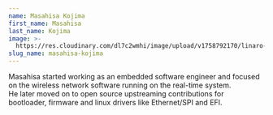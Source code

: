 ```yaml
---
name: Masahisa Kojima
first_name: Masahisa
last_name: Kojima
image: >-
  https://res.cloudinary.com/dl7c2wmhi/image/upload/v1758792170/linaro-website/images/author/unnamed-2
slug_name: masahisa-kojima
---
```


Masahisa started working as an embedded software engineer and focused\
on the wireless network software running on the real-time system.\
He later moved on to open source upstreaming contributions for\
bootloader, firmware and linux drivers like Ethernet/SPI and EFI.
